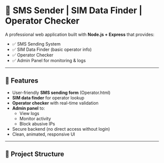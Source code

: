 # 📱 SMS Sender | SIM Data Finder | Operator Checker  

A professional web application built with **Node.js + Express** that provides:  
- ✅ SMS Sending System  
- ✅ SIM Data Finder (basic operator info)  
- ✅ Operator Checker  
- ✅ Admin Panel for monitoring & logs  

---

## 🚀 Features  
- User-friendly **SMS sending form** (Operator.html)  
- **SIM data finder** for operator lookup  
- **Operator checker** with real-time validation  
- **Admin panel** to:  
  - View logs  
  - Monitor activity  
  - Block abusive IPs  
- Secure backend (no direct access without login)  
- Clean, animated, responsive UI  

---

## 📂 Project Structure
